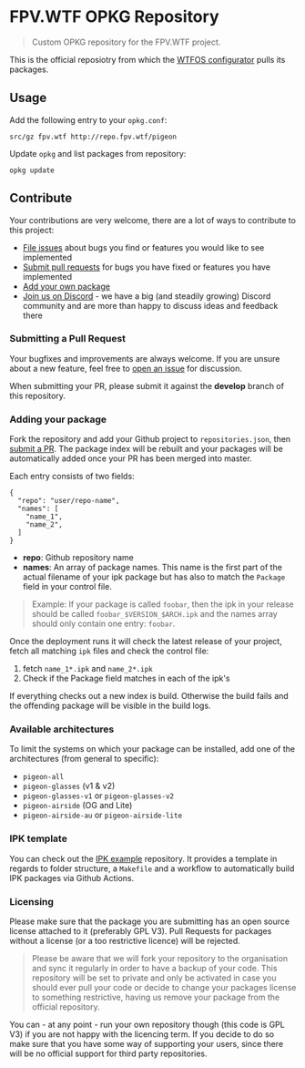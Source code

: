 # FPV.WTF OPKG Repository
> Custom OPKG repository for the FPV.WTF project.

This is the official reposiotry from which the [WTFOS configurator](https://github.com/fpv-wtf/wtfos-configurator) pulls its packages.

## Usage
Add the following entry to your `opkg.conf`:

```
src/gz fpv.wtf http://repo.fpv.wtf/pigeon
```

Update `opkg` and list packages from repository:

```
opkg update
```

## Contribute
Your contributions are very welcome, there are a lot of ways to contribute to this project:

* [File issues](https://github.com/fpv-wtf/opkg-repo/issues/new) about bugs you find or features you would like to see implemented
* [Submit pull requests](https://github.com/fpv-wtf/opkg-repo/compare) for bugs you have fixed or features you have implemented
* [Add your own package](#adding-your-package)
* [Join us on Discord](https://discord.com/invite/3rpnBBJKtU) - we have a big (and steadily growing) Discord community and are more than happy to discuss ideas and feedback there

### Submitting a Pull Request
Your bugfixes and improvements are always welcome. If you are unsure about a new feature, feel free to [open an issue](https://github.com/fpv-wtf/opkg-repo/issues/new) for discussion.

When submitting your PR, please submit it against the **develop** branch of this repository.

### Adding your package
Fork the repository and add your Github project to `repositories.json`, then [submit a PR](#submitting-a-pull-request). The package index will be rebuilt and your packages will be automatically added once your PR has been merged into master.

Each entry consists of two fields:

```
{
  "repo": "user/repo-name",
  "names": [
    "name_1",
    "name_2",
  ]
}
```

* **repo**: Github repository name
* **names**: An array of package names. This name is the first part of the actual filename of your ipk package but has also to match the `Package` field in your control file.

> Example: If your package is called `foobar`, then the ipk in your release should be called `foobar_$VERSION_$ARCH.ipk` and the names array should only contain one entry: `foobar`.

Once the deployment runs it will check the latest release of your project, fetch all matching `ipk` files and check the control file:

1. fetch `name_1*.ipk` and `name_2*.ipk`
2. Check if the Package field matches in each of the ipk's

If everything checks out a new index is build.
Otherwise the build fails and the offending package will be visible in the build logs.

### Available architectures
To limit the systems on which your package can be installed, add one of the architectures (from general to specific):

* `pigeon-all`
* `pigeon-glasses` (v1 & v2)
* `pigeon-glasses-v1` or `pigeon-glasses-v2`
* `pigeon-airside` (OG and Lite)
* `pigeon-airside-au` or `pigeon-airside-lite`

### IPK template
You can check out the [IPK example](https://github.com/stylesuxx/ipk-example) repository. It provides a template in regards to folder structure, a `Makefile` and a workflow to automatically build IPK packages via Github Actions.

### Licensing
Please make sure that the package you are submitting has an open source license attached to it (preferably GPL V3). Pull Requests for packages without a license (or a too restrictive licence) will be rejected.

> Please be aware that we will fork your repository to the organisation and sync it regularly in order to have a backup of your code. This repository will be set to private and only be activated in case you should ever pull your code or decide to change your packages license to something restrictive, having us remove your package from the official repository.

You can - at any point - run your own repository though (this code is GPL V3) if you are not happy with the licencing term. If you decide to do so make sure that you have some way of supporting your users, since there will be no official support for third party repositories.